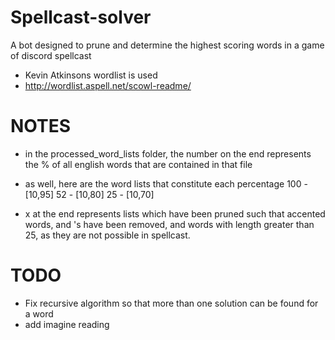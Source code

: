 # Spellcast-solver
A bot designed to prune and determine the highest scoring words in a game of discord spellcast

- Kevin Atkinsons wordlist is used
- http://wordlist.aspell.net/scowl-readme/

# NOTES
- in the processed_word_lists folder, the number on the end represents the % of all english words that are contained in that file
- as well, here are the word lists that constitute each percentage
    100 - [10,95]
    52 -  [10,80]
    25 -  [10,70]

- x at the end represents lists which have been pruned such that accented words, and 's have been removed, and words with length greater than 25, as they are not possible in spellcast.

# TODO

- Fix recursive algorithm so that more than one solution can be found for a word
- add imagine reading
